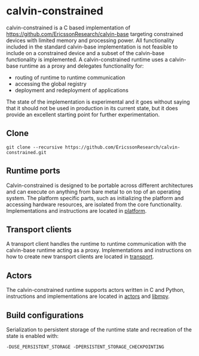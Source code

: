 # calvin-constrained

calvin-constrained is a C based implementation of https://github.com/EricssonResearch/calvin-base targeting constrained devices with limited memory and processing power. All functionality included in the standard calvin-base implementation is not feasible to include on a constrained device and a subset of the calvin-base functionality is implemented. A calvin-constrained runtime uses a calvin-base runtime as a proxy and delegates functionality for:

- routing of runtime to runtime communication
- accessing the global registry
- deployment and redeployment of applications

The state of the implementation is experimental and it goes without saying that it should not be used in production in its current state, but it does provide an excellent starting point for further experimentation.

## Clone

    git clone --recursive https://github.com/EricssonResearch/calvin-constrained.git

## Runtime ports

Calvin-constrained is designed to be portable across different architectures and can execute on anything from bare metal to on top of an operating system. The platform specific parts, such as initializing the platform and accessing hardware resources, are isolated from the core functionality. Implementations and instructions are located in [platform](platform).

## Transport clients

A transport client handles the runtime to runtime communication with the calvin-base runtime acting as a proxy. Implementations and instructions on how to create new transport clients are located in [transport](transport).

## Actors

The calvin-constrained runtime supports actors written in C and Python, instructions and implementations are located in [actors](actors) and [libmpy](libmpy).

## Build configurations

Serialization to persistent storage of the runtime state and recreation of the state is enabled with:

    -DUSE_PERSISTENT_STORAGE -DPERSISTENT_STORAGE_CHECKPOINTING

